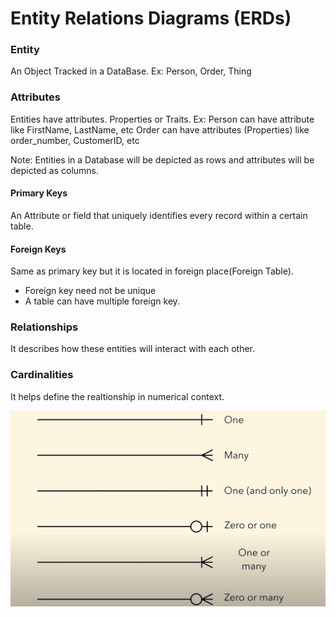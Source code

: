 # Entity Relations Diagrams (ERDs)

### Entity
An Object Tracked in a DataBase.
Ex: Person, Order, Thing

### Attributes
Entities have attributes. Properties or Traits.
Ex: Person can have attribute like FirstName, LastName, etc
    Order can have attributes (Properties) like order_number, CustomerID, etc

Note: Entities in a Database will be depicted as rows and attributes will be depicted as columns.

#### Primary Keys
An Attribute or field that uniquely identifies every record within a certain table.

#### Foreign Keys
Same as primary key but it is located in foreign place(Foreign Table).
- Foreign key need not be unique
- A table can have multiple foreign key.

### Relationships
It describes how these entities will interact with each other.

### Cardinalities
It helps define the realtionship in numerical context.

![Cardinalities](images/Cardinalities.png)